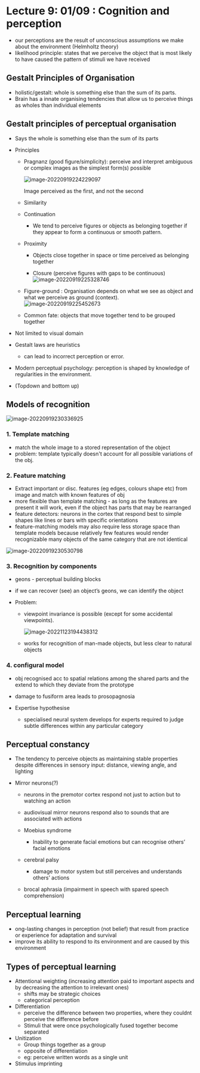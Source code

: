 # Lecture 9: 01/09 : Cognition and perception

- our perceptions are the result of unconscious assumptions we make about the environment (Helmholtz theory)
- likelihood principle: states that we perceive the object that is most likely to have caused the pattern of stimuli we have received 

## Gestalt Principles of Organisation

- holistic/gestalt: whole is something else than the sum of its parts.
- Brain has a innate organising tendencies that allow us to perceive things as wholes than individual elements

## Gestalt principles of perceptual organisation

- Says the whole is something else than the sum of its parts

- Principles

  - Pragnanz (good figure/simplicity): perceive and interpret ambiguous or complex images as the simplest form(s) possible

    ![image-20220919224229097](images/image-20220919224229097.png)

    Image perceived as the first, and not the second

  - Similarity

  - Continuation
    - We tend to perceive figures or objects as belonging together if they appear to form a continuous or smooth pattern.

  - Proximity
    - Objects close together in space or time perceived as belonging together
  
  
    - Closure (perceive figures with gaps to be continuous)  ![image-20220919225328746](images/image-20220919225328746.png)
  
  - Figure-ground : Organisation depends on what we see as object and what we perceive as ground (context).![image-20220919225452673](images/image-20220919225452673.png)
  
    
  
  - Common fate: objects that move together tend to be grouped together

- Not limited to visual domain

- Gestalt laws are heuristics
  - can lead to incorrect perception or error.
- Modern perceptual psychology: perception is shaped by knowledge of regularities in the environment.

- (Topdown and bottom up)

## Models of recognition

![image-20220919230336925](images/image-20220919230336925.png)

### 1. Template matching

- match the whole image to a stored representation of the object
- problem: template typically doesn't account for all possible variations of the obj.

### 2. Feature matching

- Extract important or disc. features (eg edges, colours shape etc) from image and match with known features of obj
- more flexible than template matching - as long as the features are present it will work, even if the object has parts that may be rearranged
- feature detectors: neurons in the cortex that respond best to simple shapes like lines or bars with specific orientations
- feature-matching models may also require less storage space than template models because relatively few features would render recognizable many objects of the same category that are not identical

![image-20220919230530798](images/image-20220919230530798.png)

### 3. Recognition by components

- geons - perceptual building blocks

- if we can recover (see) an object’s geons, we can identify the object

- Problem: 
  - viewpoint invariance is possible (except for some accidental viewpoints).
  
    ![image-20221123194438312](./images/image-20221123194438312.png)
  
  - works for recognition of man-made objects, but less clear to natural objects 


### 4. configural model

- obj recognised acc to spatial relations among the shared parts and the extend to which they deviate from the prototype
- damage to fusiform area leads to prosopagnosia



- Expertise hypothesise
  - specialised neural system develops for experts required to judge subtle differences within any particular category 



## Perceptual constancy

- The tendency to perceive objects as maintaining stable properties despite differences in sensory input: distance, viewing angle, and lighting

- Mirror neurons(?)
  - neurons in the premotor cortex respond not just to action but to watching an action
  - audiovisual mirror neurons respond also to sounds that are associated with actions
  - Moebius syndrome
    - Inability to generate facial emotions but can recognise others’ facial emotions
  - cerebral palsy
    - damage to motor system but still perceives and understands others’ actions

  - brocal aphrasia (impairment in speech with spared speech comprehension)



## Perceptual learning

- ong-lasting changes in perception (not belief) that result from practice or experience for adaptation and survival
- improve its ability to respond to its environment and are caused by this environment

## Types of perceptual learning

- Attentional weighting (increasing attention paid to important aspects and by decreasing the attention to irrelevant ones)
  - shifts may be strategic choices
  - categorical perception
- Differentiation 
  - perceive the difference between two properties, where they couldnt perceive the difference before
  - Stimuli that were once psychologically fused together become separated
- Unitization
  - Group things together as a group
  - opposite of differentiation
  - eg: perceive written words as a single unit
- Stimulus imprinting